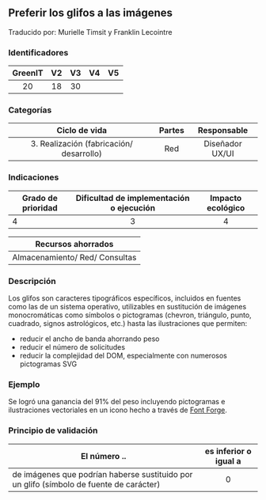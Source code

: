 ## Preferir los glifos a las imágenes

Traducido por: Murielle Timsit y Franklin Lecointre

### Identificadores

| GreenIT | V2  | V3  | V4  | V5  |
| :-----: | :-: | :-: | :-: | :-: |
|   20    | 18  | 30  |     |     |

### Categorías

|              Ciclo de vida               | Partes |   Responsable   |
| :--------------------------------------: | :----: | :-------------: |
| 3. Realización (fabricación/ desarrollo) |  Red   | Diseñador UX/UI |

### Indicaciones

| Grado de prioridad | Dificultad de implementación o ejecución | Impacto ecológico |
| ------------------ | :--------------------------------------: | :---------------: |
| 4                  |                    3                     |         4         |

|       Recursos ahorrados       |
| :----------------------------: |
| Almacenamiento/ Red/ Consultas |

### Descripción

Los glifos son caracteres tipográficos específicos, incluidos en fuentes como las de un sistema operativo, utilizables en sustitución de imágenes monocromáticas como símbolos o pictogramas (chevron, triángulo, punto, cuadrado, signos astrológicos, etc.) hasta las ilustraciones que permiten:

- reducir el ancho de banda ahorrando peso
- reducir el número de solicitudes
- reducir la complejidad del DOM, especialmente con numerosos pictogramas SVG

### Ejemplo

Se logró una ganancia del 91% del peso incluyendo pictogramas e ilustraciones vectoriales en un icono hecho a través de [Font Forge](https://fontforge.org/en-US/).

### Principio de validación

| El número ..                                                                            | es inferior o igual a |
| --------------------------------------------------------------------------------------- | :-------------------: |
| de imágenes que podrían haberse sustituido por un glifo (símbolo de fuente de carácter) |           0           |
